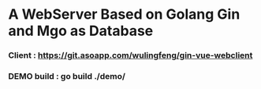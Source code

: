 # A WebServer Based on Golang Gin and Mgo as Database

### Client :  https://git.asoapp.com/wulingfeng/gin-vue-webclient

### DEMO build : go build ./demo/